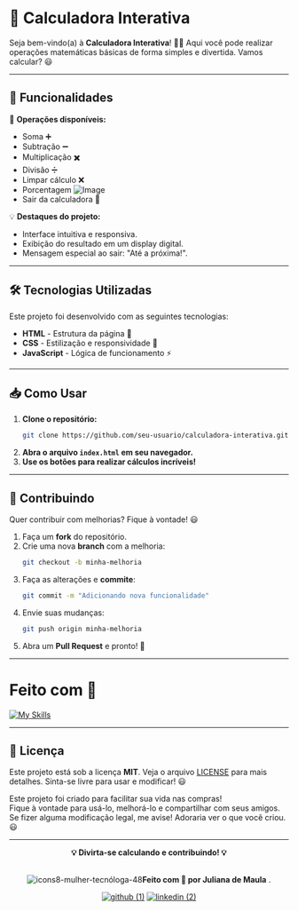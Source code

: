 # 📱 Calculadora Interativa

Seja bem-vindo(a) à **Calculadora Interativa**! 🧮✨
Aqui você pode realizar operações matemáticas básicas de forma simples e divertida. Vamos calcular? 😃

---

## 🚀 Funcionalidades

🔢 **Operações disponíveis:**
- Soma ➕
- Subtração ➖
- Multiplicação ✖️
- Divisão ➗
- Limpar cálculo ❌
- Porcentagem ![Image](https://github.com/user-attachments/assets/2baebbdc-399f-45e6-b694-99c47d38e6de)
- Sair da calculadora 👋

💡 **Destaques do projeto:**
- Interface intuitiva e responsiva.
- Exibição do resultado em um display digital.
- Mensagem especial ao sair: "Até a próxima!".

---

## 🛠 Tecnologias Utilizadas

Este projeto foi desenvolvido com as seguintes tecnologias:
- **HTML** - Estrutura da página 📄
- **CSS** - Estilização e responsividade 🎨
- **JavaScript** - Lógica de funcionamento ⚡

---

## 📥 Como Usar

1. **Clone o repositório:**
   ```bash
   git clone https://github.com/seu-usuario/calculadora-interativa.git
   ```
2. **Abra o arquivo `index.html` em seu navegador.**
3. **Use os botões para realizar cálculos incríveis!**

---

## 🤝 Contribuindo

Quer contribuir com melhorias? Fique à vontade! 😃
1. Faça um **fork** do repositório.
2. Crie uma nova **branch** com a melhoria:
   ```bash
   git checkout -b minha-melhoria
   ```
3. Faça as alterações e **commite**:
   ```bash
   git commit -m "Adicionando nova funcionalidade"
   ```
4. Envie suas mudanças:
   ```bash
   git push origin minha-melhoria
   ```
5. Abra um **Pull Request** e pronto! 🚀

---

<h1 > Feito com 🚀 </h1>   

[![My Skills](https://skillicons.dev/icons?i=html,css,js,git,github,vscode)](https://skillicons.dev) 

---

## 📜 Licença

Este projeto está sob a licença **MIT**. Veja o arquivo [LICENSE](https://github.com/julianamaula/-7DaysOfCode---L-gica-JS-7-7/blob/main/LICENSE) para mais detalhes. Sinta-se livre para usar e modificar! 😃


Este projeto foi criado para facilitar sua vida nas compras!  
Fique à vontade para usá-lo, melhorá-lo e compartilhar com seus amigos.  
Se fizer alguma modificação legal, me avise! Adoraria ver o que você criou. 😃  




 ---

<div  align="center"> 
 <strong>💡 Divirta-se calculando e contribuindo! 💡</strong><br><br>
 
   ![icons8-mulher-tecnóloga-48](https://github.com/user-attachments/assets/cce202ee-f99f-4ec2-b3ff-92e807e00395)**Feito com 💙 por Juliana de Maula**  .
       
   [![github (1)](https://github.com/user-attachments/assets/b00d055f-82f4-4c97-85e1-986068f5e264)](https://github.com/julianamaula) [![linkedin (2)](https://github.com/user-attachments/assets/044bc6c2-c1e9-4f04-8979-71f95d9f6c66)](https://www.linkedin.com/in/juliana-de-maula/)

  
  </div>




